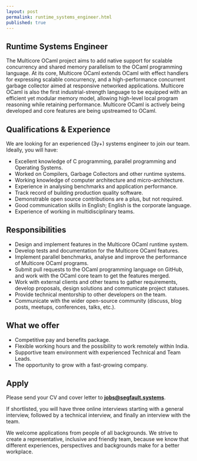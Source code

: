 ```yaml
---
layout: post
permalink: runtime_systems_engineer.html
published: true
---
```


## Runtime Systems Engineer

The Multicore OCaml project aims to add native support for scalable concurrency
and shared memory parallelism to the OCaml programming language. At its core,
Multicore OCaml extends OCaml with effect handlers for expressing scalable
concurrency, and a high-performance concurrent garbage collector aimed at
responsive networked applications. Multicore OCaml is also the first
industrial-strength language to be equipped with an efficient yet modular memory
model, allowing high-level local program reasoning while retaining performance.
Multicore OCaml is actively being developed and core features are being
upstreamed to OCaml.

## Qualifications & Experience

We are looking for an experienced (3y+) systems engineer to join our team.
Ideally, you will have:

* Excellent knowledge of C programming, parallel programming and Operating
  Systems.
* Worked on Compilers, Garbage Collectors and other runtime systems.
* Working knowledge of computer architecture and micro-architecture.
* Experience in analysing benchmarks and application performance.
* Track record of building production quality software.
* Demonstrable open source contributions are a plus, but not required.
* Good communication skills in English; English is the corporate language.
* Experience of working in multidisciplinary teams.

## Responsibilities

* Design and implement features in the Multicore OCaml runtime system.
* Develop tests and documentation for the Multicore OCaml features.
* Implement parallel benchmarks, analyse and improve the performance of
  Multicore OCaml programs.
* Submit pull requests to the OCaml programming language on GitHub, and work
  with the OCaml core team to get the features merged.
* Work with external clients and other teams to gather requirements, develop
  proposals, design solutions and communicate project statuses.
* Provide technical mentorship to other developers on the team.
* Communicate with the wider open-source community (discuss, blog posts,
  meetups, conferences, talks, etc.).

## What we offer

* Competitive pay and benefits package.
* Flexible working hours and the possibility to work remotely within India.
* Supportive team environment with experienced Technical and Team Leads.
* The opportunity to grow with a fast-growing company.

## Apply

Please send your CV and cover letter to **jobs@segfault.systems**. 

If shortlisted, you will have three online interviews starting with a general
interview, followed by a technical interview, and finally an interview with the
team.

We welcome applications from people of all backgrounds. We strive to create a
representative, inclusive and friendly team, because we know that different
experiences, perspectives and backgrounds make for a better workplace.
